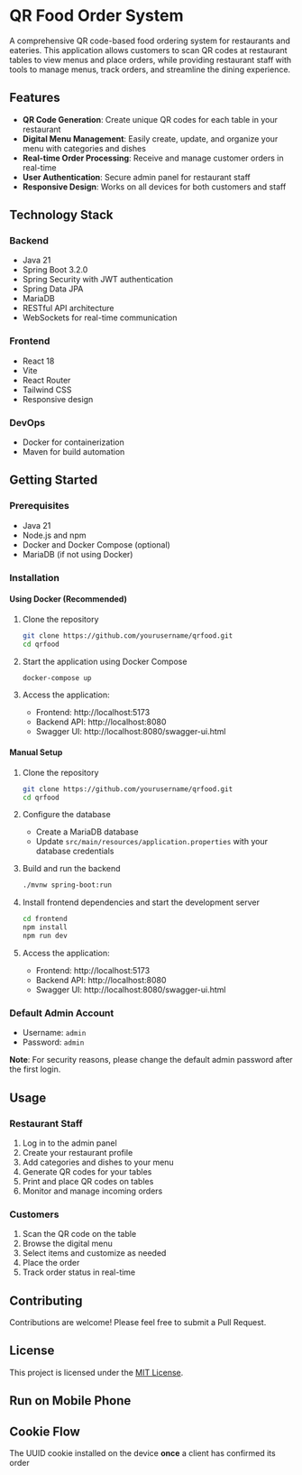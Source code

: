 # QR Food Order System

A comprehensive QR code-based food ordering system for restaurants and eateries. This application allows customers to scan QR codes at restaurant tables to view menus and place orders, while providing restaurant staff with tools to manage menus, track orders, and streamline the dining experience.

## Features

- **QR Code Generation**: Create unique QR codes for each table in your restaurant
- **Digital Menu Management**: Easily create, update, and organize your menu with categories and dishes
- **Real-time Order Processing**: Receive and manage customer orders in real-time
- **User Authentication**: Secure admin panel for restaurant staff
- **Responsive Design**: Works on all devices for both customers and staff

## Technology Stack

### Backend
- Java 21
- Spring Boot 3.2.0
- Spring Security with JWT authentication
- Spring Data JPA
- MariaDB
- RESTful API architecture
- WebSockets for real-time communication

### Frontend
- React 18
- Vite
- React Router
- Tailwind CSS
- Responsive design

### DevOps
- Docker for containerization
- Maven for build automation

## Getting Started

### Prerequisites
- Java 21
- Node.js and npm
- Docker and Docker Compose (optional)
- MariaDB (if not using Docker)

### Installation

#### Using Docker (Recommended)
1. Clone the repository
   ```bash
   git clone https://github.com/yourusername/qrfood.git
   cd qrfood
   ```

2. Start the application using Docker Compose
   ```bash
   docker-compose up
   ```

3. Access the application:
   - Frontend: http://localhost:5173
   - Backend API: http://localhost:8080
   - Swagger UI: http://localhost:8080/swagger-ui.html

#### Manual Setup
1. Clone the repository
   ```bash
   git clone https://github.com/yourusername/qrfood.git
   cd qrfood
   ```

2. Configure the database
   - Create a MariaDB database
   - Update `src/main/resources/application.properties` with your database credentials

3. Build and run the backend
   ```bash
   ./mvnw spring-boot:run
   ```

4. Install frontend dependencies and start the development server
   ```bash
   cd frontend
   npm install
   npm run dev
   ```

5. Access the application:
   - Frontend: http://localhost:5173
   - Backend API: http://localhost:8080
   - Swagger UI: http://localhost:8080/swagger-ui.html

### Default Admin Account
- Username: `admin`
- Password: `admin`

**Note**: For security reasons, please change the default admin password after the first login.

## Usage
 
### Restaurant Staff
1. Log in to the admin panel
2. Create your restaurant profile
3. Add categories and dishes to your menu
4. Generate QR codes for your tables
5. Print and place QR codes on tables
6. Monitor and manage incoming orders

### Customers
1. Scan the QR code on the table
2. Browse the digital menu
3. Select items and customize as needed
4. Place the order
5. Track order status in real-time

## Contributing
Contributions are welcome! Please feel free to submit a Pull Request.

## License
This project is licensed under the [MIT License](LICENSE).

## Run on Mobile Phone


## Cookie Flow
The UUID cookie installed on the device **once** a client has confirmed its order 
 